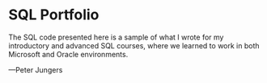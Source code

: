 # SQL Portfolio
The SQL code presented here is a sample of what I wrote for my introductory and advanced SQL courses, where we learned to work in both Microsoft and Oracle environments.

—Peter Jungers